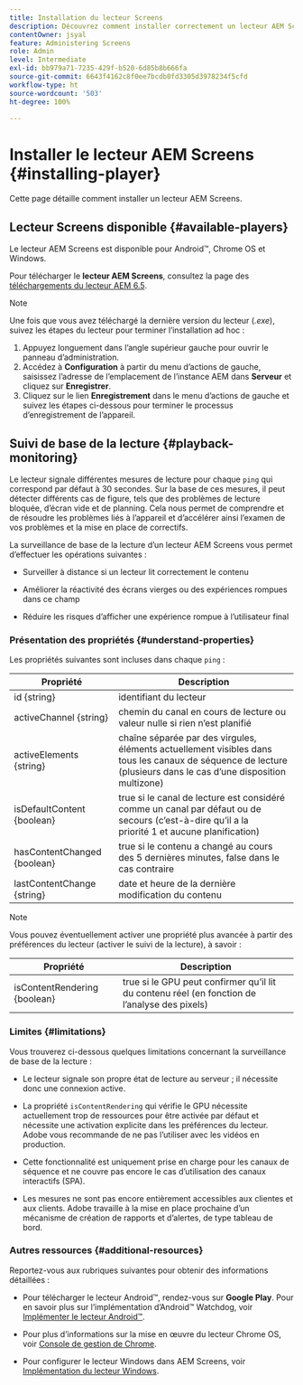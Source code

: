 ```yaml
---
title: Installation du lecteur Screens
description: Découvrez comment installer correctement un lecteur AEM Screens.
contentOwner: jsyal
feature: Administering Screens
role: Admin
level: Intermediate
exl-id: bb979a71-7235-429f-b520-6d85b8b666fa
source-git-commit: 6643f4162c8f0ee7bcdb0fd3305d3978234f5cfd
workflow-type: ht
source-wordcount: '503'
ht-degree: 100%

---
```


# Installer le lecteur AEM Screens {#installing-player}

Cette page détaille comment installer un lecteur AEM Screens.

## Lecteur Screens disponible {#available-players}

Le lecteur AEM Screens est disponible pour Android™, Chrome OS et Windows.

Pour télécharger le **lecteur AEM Screens**, consultez la page des [téléchargements du lecteur AEM 6.5](https://download.macromedia.com/screens/).

>[!NOTE]
>
>Une fois que vous avez téléchargé la dernière version du lecteur (*.exe*), suivez les étapes du lecteur pour terminer l’installation ad hoc :
>
>1. Appuyez longuement dans l’angle supérieur gauche pour ouvrir le panneau d’administration.
>1. Accédez à **Configuration** à partir du menu d’actions de gauche, saisissez l’adresse de l’emplacement de l’instance AEM dans **Serveur** et cliquez sur **Enregistrer**.
>1. Cliquez sur le lien **Enregistrement** dans le menu d’actions de gauche et suivez les étapes ci-dessous pour terminer le processus d’enregistrement de l’appareil.

## Suivi de base de la lecture {#playback-monitoring}

Le lecteur signale différentes mesures de lecture pour chaque `ping` qui correspond par défaut à 30 secondes. Sur la base de ces mesures, il peut détecter différents cas de figure, tels que des problèmes de lecture bloquée, d’écran vide et de planning. Cela nous permet de comprendre et de résoudre les problèmes liés à l’appareil et d’accélérer ainsi l’examen de vos problèmes et la mise en place de correctifs.

La surveillance de base de la lecture d’un lecteur AEM Screens vous permet d’effectuer les opérations suivantes :

* Surveiller à distance si un lecteur lit correctement le contenu

* Améliorer la réactivité des écrans vierges ou des expériences rompues dans ce champ

* Réduire les risques d’afficher une expérience rompue à l’utilisateur final

### Présentation des propriétés {#understand-properties}

Les propriétés suivantes sont incluses dans chaque `ping` :

| Propriété | Description |
|---|---|
| id {string} | identifiant du lecteur |
| activeChannel {string} | chemin du canal en cours de lecture ou valeur nulle si rien n’est planifié |
| activeElements {string} | chaîne séparée par des virgules, éléments actuellement visibles dans tous les canaux de séquence de lecture (plusieurs dans le cas d’une disposition multizone) |
| isDefaultContent {boolean} | true si le canal de lecture est considéré comme un canal par défaut ou de secours (c’est-à-dire qu’il a la priorité 1 et aucune planification) |
| hasContentChanged {boolean} | true si le contenu a changé au cours des 5 dernières minutes, false dans le cas contraire |
| lastContentChange {string} | date et heure de la dernière modification du contenu |

>[!NOTE]
>Vous pouvez éventuellement activer une propriété plus avancée à partir des préférences du lecteur (activer le suivi de la lecture), à savoir :
>
>| Propriété | Description |
>|---|---|
>| isContentRendering {boolean} | true si le GPU peut confirmer qu’il lit du contenu réel (en fonction de l’analyse des pixels) |

### Limites {#limitations}

Vous trouverez ci-dessous quelques limitations concernant la surveillance de base de la lecture :

* Le lecteur signale son propre état de lecture au serveur ; il nécessite donc une connexion active.

* La propriété `isContentRendering` qui vérifie le GPU nécessite actuellement trop de ressources pour être activée par défaut et nécessite une activation explicite dans les préférences du lecteur. Adobe vous recommande de ne pas l’utiliser avec les vidéos en production.

* Cette fonctionnalité est uniquement prise en charge pour les canaux de séquence et ne couvre pas encore le cas d’utilisation des canaux interactifs (SPA).

* Les mesures ne sont pas encore entièrement accessibles aux clientes et aux clients. Adobe travaille à la mise en place prochaine d’un mécanisme de création de rapports et d’alertes, de type tableau de bord.

### Autres ressources {#additional-resources}

Reportez-vous aux rubriques suivantes pour obtenir des informations détaillées :

* Pour télécharger le lecteur Android™, rendez-vous sur **Google Play**. Pour en savoir plus sur l’implémentation d’Android™ Watchdog, voir [Implémenter le lecteur Android™](implementing-android-player.md).

* Pour plus d’informations sur la mise en œuvre du lecteur Chrome OS, voir [Console de gestion de Chrome](implementing-chrome-os-player.md).

* Pour configurer le lecteur Windows dans AEM Screens, voir [Implémentation du lecteur Windows](implementing-windows-player.md).
